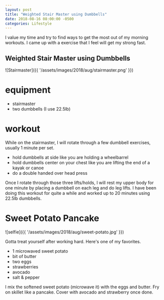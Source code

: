 ```yaml
---
layout: post
title: "Weighted Stair Master using Dumbbells"
date: 2018-08-16 08:00:00 -0500
categories: Lifestyle
---
```


I value my time and try to find ways to get the most out of my morning workouts. 
I came up with a exercise that I feel will get my strong fast. 

## Weighted Stair Master using Dumbbells
![Stairmaster]({{ '/assets/images/2018/aug/stairmaster.png' }})

# equipment 
- stairmaster
- two dumbbells (I use 22.5lb) 

# workout
While on the stairmaster, I will rotate through a few dumbbell exercises, usually 1 minute per set.

- hold dumbbells at side like you are holding a wheelbarrel
- hold dumbbells center on your chest like you are lifting the end of a kayak or canoe
- do a double handed over head press

Once I rotate through those three lifts/holds, I will rest my upper body for one minute by placing a dumbbell on each leg and do leg lifts.
I have been doing this workout for quite a while and worked up to 20 minutes using 22.5lb dumbbells.

# Sweet Potato Pancake
![selfie]({{ '/assets/images/2018/aug/sweet-potato.jpg' }})

Gotta treat yourself after working hard.
Here's one of my favorites.

- 1 microwaved sweet potato
- bit of butter
- two eggs
- strawberries
- avocado
- salt & pepper

I mix the softened sweet potato (microwave it) with the eggs and butter.
Fry on skillet like a pancake.
Cover with avocado and strawberry once done.
